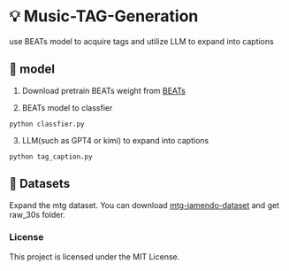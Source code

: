 #  💡 Music-TAG-Generation
use BEATs model to acquire tags and utilize LLM to expand into captions
## 🚀 model

1. Download pretrain BEATs weight from [BEATs](https://github.com/microsoft/unilm/tree/master/beats)

2. BEATs model to classfier
```
python classfier.py
```

3. LLM(such as GPT4 or kimi) to expand into captions
```
python tag_caption.py
```

## 🚢 Datasets

Expand the mtg dataset. You can download [mtg-jamendo-dataset](https://mtg.github.io/mtg-jamendo-dataset/) and get raw_30s folder.


### License
This project is licensed under the MIT License.
